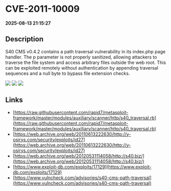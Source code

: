 # CVE-2011-10009

**2025-08-13 21:15:27**

## Description
S40 CMS v0.4.2 contains a path traversal vulnerability in its index.php page handler. The p parameter is not properly sanitized, allowing attackers to traverse the file system and access arbitrary files outside the web root. This can be exploited remotely without authentication by appending traversal sequences and a null byte to bypass file extension checks.

![](https://img.shields.io/static/v1?label=Score&message=8.7&color=red)
![](https://img.shields.io/static/v1?label=Severity&message=HIGH&color=red)
![](https://img.shields.io/static/v1?label=CWE&message=Traversal&color=green)

## Links
- [https://raw.githubusercontent.com/rapid7/metasploit-framework/master/modules/auxiliary/scanner/http/s40_traversal.rb](https://raw.githubusercontent.com/rapid7/metasploit-framework/master/modules/auxiliary/scanner/http/s40_traversal.rb)
- [https://web.archive.org/web/20110613222630/http://y-osirys.com/security/exploits/id27](https://web.archive.org/web/20110613222630/http://y-osirys.com/security/exploits/id27)
- [https://web.archive.org/web/20120531114058/http://s40.biz/](https://web.archive.org/web/20120531114058/http://s40.biz/)
- [https://www.exploit-db.com/exploits/17129](https://www.exploit-db.com/exploits/17129)
- [https://www.vulncheck.com/advisories/s40-cms-path-traversal](https://www.vulncheck.com/advisories/s40-cms-path-traversal)

